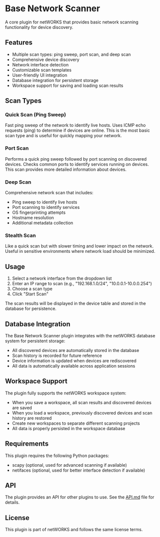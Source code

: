 # Base Network Scanner

A core plugin for netWORKS that provides basic network scanning functionality for device discovery.

## Features

- Multiple scan types: ping sweep, port scan, and deep scan
- Comprehensive device discovery
- Network interface detection
- Customizable scan templates
- User-friendly UI integration
- Database integration for persistent storage
- Workspace support for saving and loading scan results

## Scan Types

### Quick Scan (Ping Sweep)

Fast ping sweep of the network to identify live hosts. Uses ICMP echo requests (ping) to determine if devices are online. This is the most basic scan type and is useful for quickly mapping your network.

### Port Scan

Performs a quick ping sweep followed by port scanning on discovered devices. Checks common ports to identify services running on devices. This scan provides more detailed information about devices.

### Deep Scan

Comprehensive network scan that includes:
- Ping sweep to identify live hosts
- Port scanning to identify services
- OS fingerprinting attempts
- Hostname resolution
- Additional metadata collection

### Stealth Scan

Like a quick scan but with slower timing and lower impact on the network. Useful in sensitive environments where network load should be minimized.

## Usage

1. Select a network interface from the dropdown list
2. Enter an IP range to scan (e.g., "192.168.1.0/24", "10.0.0.1-10.0.0.254")
3. Choose a scan type
4. Click "Start Scan"

The scan results will be displayed in the device table and stored in the database for persistence.

## Database Integration

The Base Network Scanner plugin integrates with the netWORKS database system for persistent storage:

- All discovered devices are automatically stored in the database
- Scan history is recorded for future reference
- Device information is updated when devices are rediscovered
- All data is automatically available across application sessions

## Workspace Support

The plugin fully supports the netWORKS workspace system:

- When you save a workspace, all scan results and discovered devices are saved
- When you load a workspace, previously discovered devices and scan history are restored
- Create new workspaces to separate different scanning projects
- All data is properly persisted in the workspace database

## Requirements

This plugin requires the following Python packages:
- scapy (optional, used for advanced scanning if available)
- netifaces (optional, used for better interface detection if available)

## API

The plugin provides an API for other plugins to use. See the [API.md](API.md) file for details.

## License

This plugin is part of netWORKS and follows the same license terms. 